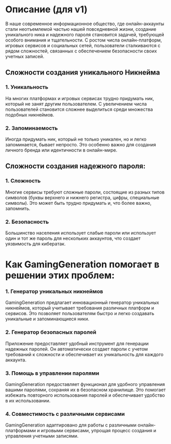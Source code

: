 # Описание (для v1)

В наше современное информационное общество,
где онлайн-аккаунты стали неотъемлемой частью нашей повседневной жизни,
создание уникального ника и надежного пароля становится задачей,
требующей особого внимания и тщательности. С ростом числа онлайн-платформ,
игровых сервисов и социальных сетей, пользователи сталкиваются с рядом сложностей,
связанных с обеспечением безопасности своих учетных записей.

## Сложности создания уникального Никнейма

### 1. Уникальность
На многих платформах и игровых сервисах трудно придумать ник, который не занят другим пользователем. С увеличением числа пользователей становится сложнее выделиться среди множества подобных никнеймов.

### 2. Запоминаемость
Иногда придумать ник, который не только уникален, но и легко запоминается, бывает непросто. Это особенно важно для создания личного бренда или идентичности в онлайн-мире.

## Сложности создания надежного пароля:

### 1. Сложность
Многие сервисы требуют сложные пароли, состоящие из разных типов символов (буквы верхнего и нижнего регистра, цифры, специальные символы). Это может быть трудно придумать и, что более важно, запомнить.

### 2. Безопасность
Большинство населения использует слабые пароли или использует один и тот же пароль для нескольких аккаунтов, что создает уязвимость для кибератак.

# Как GamingGeneration помогает в решении этих проблем:

### 1. Генератор уникальных никнеймов
GamingGeneration предлагает инновационный генератор уникальных никнеймов, который учитывает требования различных платформ и сервисов. Это позволяет пользователям быстро и легко создавать уникальные и запоминающиеся ники.

### 2. Генератор безопасных паролей
Приложение предоставляет удобный инструмент для генерации надежных паролей. Он автоматически создает пароли с учетом требований к сложности и обеспечивает их уникальность для каждого аккаунта.

### 3. Помощь в управлении паролями
GamingGeneration предоставляет функционал для удобного управления вашими паролями, сохраняя их в безопасном хранилище. Это помогает избежать повторного использования паролей и обеспечивает удобство в их использовании.

### 4. Совместимость с различными сервисами
GamingGeneration адаптировано для работы с различными онлайн-платформами и игровыми сервисами, упрощая процесс создания и управления учетными записями.
